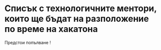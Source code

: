 # Списък с технологичните ментори, които ще бъдат на разположение по време на хакатона

Предстои попълване !